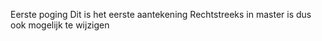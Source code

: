 
Eerste poging
Dit is het eerste  aantekening
Rechtstreeks in  master is dus ook  mogelijk te wijzigen
